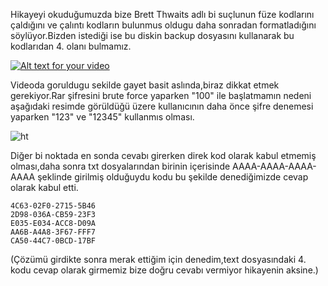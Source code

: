 Hikayeyi okuduğumuzda bize Brett Thwaits adlı bi suçlunun füze kodlarını çaldığını ve çalıntı kodların bulunmus oldugu daha sonradan formatladığını söylüyor.Bizden istediği ise bu diskin backup dosyasını kullanarak bu kodlarıdan 4. olanı bulmamız.


[![Alt text for your video](https://img.youtube.com/vi/aJghHf8giKc/0.jpg)](https://youtu.be/aJghHf8giKc)

Videoda goruldugu sekilde gayet basit aslında,biraz dikkat etmek gerekiyor.Rar şifresini brute force yaparken "100" ile başlatmamın nedeni aşağıdaki resimde görüldüğü üzere kullanıcının daha önce şifre denemesi yaparken "123" ve "12345" kullanmıs olması.

![ht](https://raw.githubusercontent.com/C10ud-0/ctf/master/ht.co.uk/forensic/output/jpg/00032123.jpg)

Diğer bi noktada en sonda cevabı girerken direk kod olarak kabul etmemiş olması,daha sonra txt dosyalarından birinin içerisinde AAAA-AAAA-AAAA-AAAA
şeklinde girilmiş olduğuydu kodu bu şekilde denediğimizde cevap olarak kabul etti.
```
4C63-02F0-2715-5B46
2D98-036A-CB59-23F3
E035-E034-ACC8-D09A
AA6B-A4A8-3F67-FFF7
CA50-44C7-0BCD-17BF
```


(Çözümü girdikte sonra merak ettiğim için denedim,text dosyasındaki 4. kodu cevap olarak girmemiz bize doğru cevabı vermiyor hikayenin aksine.)


